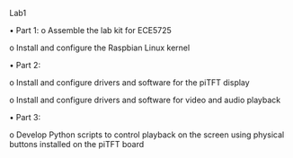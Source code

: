 Lab1 

• Part 1:
  o Assemble the lab kit for ECE5725
  
  o Install and configure the Raspbian Linux kernel

• Part 2:

  o Install and configure drivers and software for the piTFT display
  
  o Install and configure drivers and software for video and audio playback

• Part 3:

  o Develop Python scripts to control playback on the screen using physical buttons installed on the piTFT board
